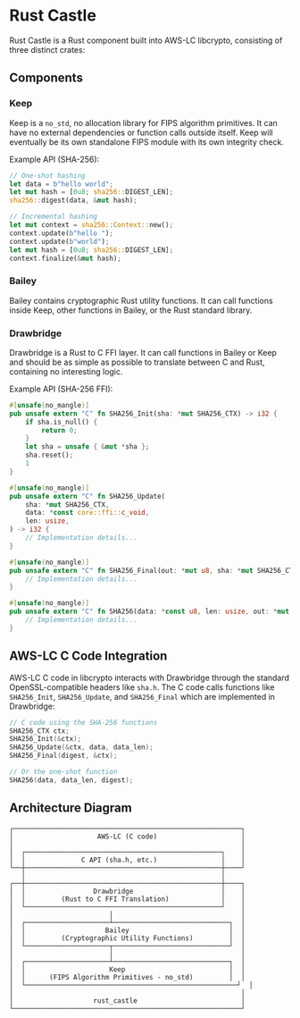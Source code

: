 # Rust Castle

Rust Castle is a Rust component built into AWS-LC libcrypto, consisting of three distinct crates:

## Components

### Keep

Keep is a `no_std`, no allocation library for FIPS algorithm primitives. It can have no external dependencies or function calls outside itself. Keep will eventually be its own standalone FIPS module with its own integrity check.

Example API (SHA-256):

```rust
// One-shot hashing
let data = b"hello world";
let mut hash = [0u8; sha256::DIGEST_LEN];
sha256::digest(data, &mut hash);

// Incremental hashing
let mut context = sha256::Context::new();
context.update(b"hello ");
context.update(b"world");
let mut hash = [0u8; sha256::DIGEST_LEN];
context.finalize(&mut hash);
```

### Bailey

Bailey contains cryptographic Rust utility functions. It can call functions inside Keep, other functions in Bailey, or the Rust standard library.

### Drawbridge

Drawbridge is a Rust to C FFI layer. It can call functions in Bailey or Keep and should be as simple as possible to translate between C and Rust, containing no interesting logic.

Example API (SHA-256 FFI):

```rust
#[unsafe(no_mangle)]
pub unsafe extern "C" fn SHA256_Init(sha: *mut SHA256_CTX) -> i32 {
    if sha.is_null() {
        return 0;
    }
    let sha = unsafe { &mut *sha };
    sha.reset();
    1
}

#[unsafe(no_mangle)]
pub unsafe extern "C" fn SHA256_Update(
    sha: *mut SHA256_CTX,
    data: *const core::ffi::c_void,
    len: usize,
) -> i32 {
    // Implementation details...
}

#[unsafe(no_mangle)]
pub unsafe extern "C" fn SHA256_Final(out: *mut u8, sha: *mut SHA256_CTX) -> i32 {
    // Implementation details...
}

#[unsafe(no_mangle)]
pub unsafe extern "C" fn SHA256(data: *const u8, len: usize, out: *mut u8) -> *mut u8 {
    // Implementation details...
}
```

## AWS-LC C Code Integration

AWS-LC C code in libcrypto interacts with Drawbridge through the standard OpenSSL-compatible headers like `sha.h`. The C code calls functions like `SHA256_Init`, `SHA256_Update`, and `SHA256_Final` which are implemented in Drawbridge:

```c
// C code using the SHA-256 functions
SHA256_CTX ctx;
SHA256_Init(&ctx);
SHA256_Update(&ctx, data, data_len);
SHA256_Final(digest, &ctx);

// Or the one-shot function
SHA256(data, data_len, digest);
```

## Architecture Diagram

```
┌─────────────────────────────────────────────────────────┐
│                     AWS-LC (C code)                     │
│                                                         │
│  ┌─────────────────────────────────────────────────┐    │
│  │              C API (sha.h, etc.)                │    │
└──┼─────────────────────────────────────────────────┼────┘
   │                                                 │
┌──┼─────────────────────────────────────────────────┼────┐
│  │                 Drawbridge                      │    │
│  │         (Rust to C FFI Translation)             │    │
│  └─────────────────────────────────────────────────┘    │
│                        │                                │
│  ┌─────────────────────┴─────────────────────────────┐  │
│  │                    Bailey                         │  │
│  │         (Cryptographic Utility Functions)         │  │
│  └─────────────────────┬─────────────────────────────┘  │
│                        │                                │
│  ┌─────────────────────┴─────────────────────────────┐  │
│  │                     Keep                          │  │
│  │      (FIPS Algorithm Primitives - no_std)         │  │
│  └─────────────────────────────────────────────────────┘  │
│                                                         │
│                    rust_castle                          │
└─────────────────────────────────────────────────────────┘
```
